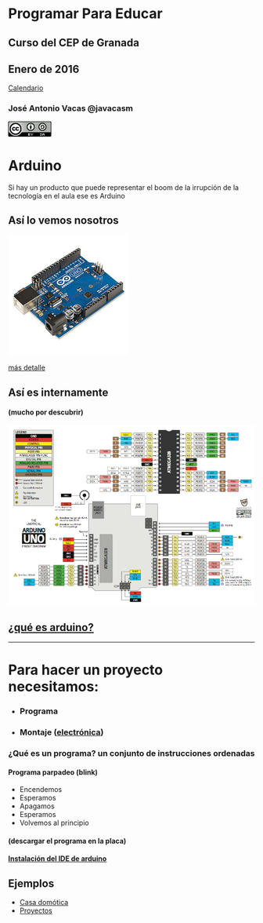 # Programar Para Educar

## Curso del CEP de Granada

## Enero de 2016

[Calendario](./Indice.md)

### José Antonio Vacas @javacasm

![CCbySA](imagenes/CCbySQ_88x31.png)

# Arduino

Si hay un producto que puede representar el boom de la irrupción de la tecnología en el aula ese es Arduino

## Así lo vemos nosotros

![arduino](imagenes/Arduino_Uno_-_R3.jpg)

[más detalle](imagenes/ArduinoUno_R3_Front.jpg)

## Así es internamente
#### (mucho por descubrir)

![pinout](imagenes/Arduino_Uno_pinout.png)

## [¿qué es arduino?](./presentaciones/%200.0%20-%20Introducci%C3%B3n%20a%20Arduino.pdf)

* * *

# Para hacer un proyecto necesitamos:

* ### Programa

* ### Montaje ([electrónica](./presentaciones/4.0%20-%20Introducci%C3%B3n%20a%20la%20electr%C3%B3nica.pdf))

### ¿Qué es un programa? un conjunto de instrucciones ordenadas

#### Programa parpadeo (blink)

* Encendemos
* Esperamos
* Apagamos
* Esperamos
* Volvemos al principio

#### (descargar el programa en la placa)

#### [Instalación del IDE de arduino](http://www.slideshare.net/javacasm/32-instalacin-del-ide)

## Ejemplos

* [Casa domótica](http://www.slideshare.net/josepujolperez/memoria-casa-inteligente-con-s4a?utm_source=slideshow&utm_medium=ssemail&utm_campaign=upload_digest)
* [Proyectos](http://www.instructables.com/id/Arduino-Projects/)
